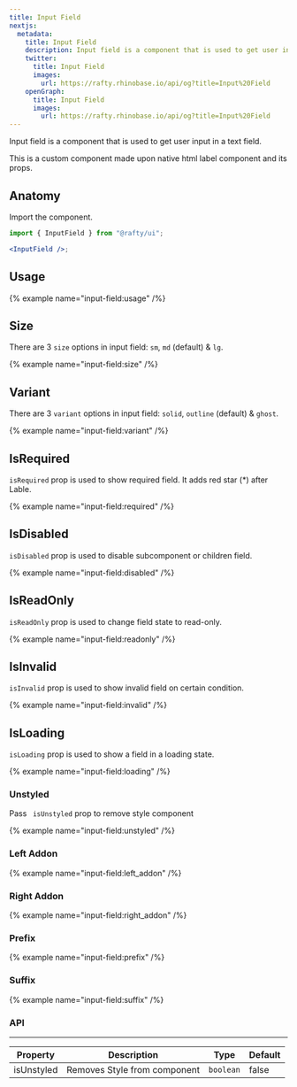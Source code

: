 ```yaml
---
title: Input Field
nextjs:
  metadata:
    title: Input Field
    description: Input field is a component that is used to get user input in a text field.
    twitter:
      title: Input Field
      images:
        url: https://rafty.rhinobase.io/api/og?title=Input%20Field
    openGraph:
      title: Input Field
      images:
        url: https://rafty.rhinobase.io/api/og?title=Input%20Field
---
```


Input field is a component that is used to get user input in a text field.

This is a custom component made upon native html label component and its props.

## Anatomy

Import the component.

```jsx
import { InputField } from "@rafty/ui";

<InputField />;
```

## Usage

{% example name="input-field:usage" /%}

## Size

There are 3 `size` options in input field: `sm`, `md` (default) & `lg`.

{% example name="input-field:size" /%}

## Variant

There are 3 `variant` options in input field: `solid`, `outline` (default) & `ghost`.

{% example name="input-field:variant" /%}

## IsRequired

`isRequired` prop is used to show required field. It adds red star (\*) after Lable.

{% example name="input-field:required" /%}

## IsDisabled

`isDisabled` prop is used to disable subcomponent or children field.

{% example name="input-field:disabled" /%}

## IsReadOnly

`isReadOnly` prop is used to change field state to read-only.

{% example name="input-field:readonly" /%}

## IsInvalid

`isInvalid` prop is used to show invalid field on certain condition.

{% example name="input-field:invalid" /%}

## IsLoading

`isLoading` prop is used to show a field in a loading state.

{% example name="input-field:loading" /%}

### Unstyled

Pass ` isUnstyled` prop to remove style component

{% example name="input-field:unstyled" /%}

### Left Addon

{% example name="input-field:left_addon" /%}

### Right Addon

{% example name="input-field:right_addon" /%}

### Prefix

{% example name="input-field:prefix" /%}

### Suffix

{% example name="input-field:suffix" /%}

### API

---

| Property   | Description                  | Type      | Default |
| ---------- | ---------------------------- | --------- | ------- |
| isUnstyled | Removes Style from component | `boolean` | false   |
